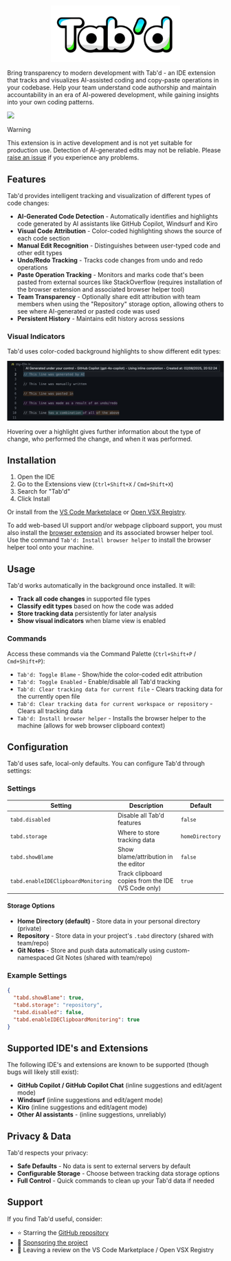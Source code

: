 <p align="center">
  <img src="https://github.com/iann0036/iann0036/blob/master/static/tabd_logo.png?raw=true" alt="Tab'd Logo" width="300px" />
</p>

Bring transparency to modern development with Tab'd - an IDE extension that tracks and visualizes AI-assisted coding and copy-paste operations in your codebase. Help your team understand code authorship and maintain accountability in an era of AI-powered development, while gaining insights into your own coding patterns.

![](https://github.com/iann0036/iann0036/blob/master/static/tabd-demo.gif?raw=true)

> [!WARNING]  
> This extension is in active development and is not yet suitable for production use. Detection of AI-generated edits may not be reliable. Please [raise an issue](https://github.com/iann0036/tabd/issues) if you experience any problems.

## Features

Tab'd provides intelligent tracking and visualization of different types of code changes:

- **AI-Generated Code Detection** - Automatically identifies and highlights code generated by AI assistants like GitHub Copilot, Windsurf and Kiro
- **Visual Code Attribution** - Color-coded highlighting shows the source of each code section
- **Manual Edit Recognition** - Distinguishes between user-typed code and other edit types
- **Undo/Redo Tracking** - Tracks code changes from undo and redo operations
- **Paste Operation Tracking** - Monitors and marks code that's been pasted from external sources like StackOverflow (requires installation of the browser extension and associated browser helper tool)
- **Team Transparency** - Optionally share edit attribution with team members when using the "Repository" storage option, allowing others to see where AI-generated or pasted code was used
- **Persistent History** - Maintains edit history across sessions

### Visual Indicators

Tab'd uses color-coded background highlights to show different edit types:

![](https://github.com/iann0036/iann0036/blob/master/static/tabd_screenshot.png?raw=true)

Hovering over a highlight gives further information about the type of change, who performed the change, and when it was performed.

## Installation

1. Open the IDE
2. Go to the Extensions view (`Ctrl+Shift+X` / `Cmd+Shift+X`)
3. Search for "Tab'd"
4. Click Install

Or install from the [VS Code Marketplace](https://marketplace.visualstudio.com/items?itemName=iann0036.tabd) or [Open VSX Registry](https://open-vsx.org/extension/iann0036/tabd).

To add web-based UI support and/or webpage clipboard support, you must also install the [browser extension](https://github.com/iann0036/tabd-extension) and its associated browser helper tool. Use the command `Tab'd: Install browser helper` to install the browser helper tool onto your machine.

## Usage

Tab'd works automatically in the background once installed. It will:

- **Track all code changes** in supported file types
- **Classify edit types** based on how the code was added
- **Store tracking data** persistently for later analysis
- **Show visual indicators** when blame view is enabled

### Commands

Access these commands via the Command Palette (`Ctrl+Shift+P` / `Cmd+Shift+P`):

- `Tab'd: Toggle Blame` - Show/hide the color-coded edit attribution
- `Tab'd: Toggle Enabled` - Enable/disable all Tab'd tracking
- `Tab'd: Clear tracking data for current file` - Clears tracking data for the currently open file
- `Tab'd: Clear tracking data for current workspace or repository` - Clears all tracking data
- `Tab'd: Install browser helper` - Installs the browser helper to the machine (allows for web browser clipboard context)

## Configuration

Tab'd uses safe, local-only defaults. You can configure Tab'd through settings:

### Settings

| Setting | Description | Default |
|---------|-------------|---------|
| `tabd.disabled` | Disable all Tab'd features | `false` |
| `tabd.storage` | Where to store tracking data | `homeDirectory` |
| `tabd.showBlame` | Show blame/attribution in the editor | `false` |
| `tabd.enableIDEClipboardMonitoring` | Track clipboard copies from the IDE (VS Code only) | `true` |

#### Storage Options

- **Home Directory (default)** - Store data in your personal directory (private)
- **Repository** - Store data in your project's `.tabd` directory (shared with team/repo)
- **Git Notes** - Store and push data automatically using custom-namespaced Git Notes (shared with team/repo)

### Example Settings

```json
{
  "tabd.showBlame": true,
  "tabd.storage": "repository",
  "tabd.disabled": false,
  "tabd.enableIDEClipboardMonitoring": true
}
```

## Supported IDE's and Extensions

The following IDE's and extensions are known to be supported (though bugs will likely still exist):

- **GitHub Copilot / GitHub Copilot Chat** (inline suggestions and edit/agent mode)
- **Windsurf** (inline suggestions and edit/agent mode)
- **Kiro** (inline suggestions and edit/agent mode)
- **Other AI assistants** - (inline suggestions, unreliably)

## Privacy & Data

Tab'd respects your privacy:

- **Safe Defaults** - No data is sent to external servers by default
- **Configurable Storage** - Choose between tracking data storage options
- **Full Control** - Quick commands to clean up your Tab'd data if needed

## Support

If you find Tab'd useful, consider:

- ⭐ Starring the [GitHub repository](https://github.com/iann0036/tabd)
- 💝 [Sponsoring the project](https://github.com/sponsors/iann0036)
- 📝 Leaving a review on the VS Code Marketplace / Open VSX Registry
